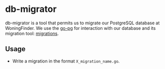 # db-migrator

db-migrator is a tool that permits us to migrate our PostgreSQL database at WoningFinder.
We use the [go-pg](https://github.com/go-pg/pg) for interaction with our database and its migration tool: [migrations](https://github.com/go-pg/migrations).

## Usage

- Write a migration in the format `X_migration_name.go`.
